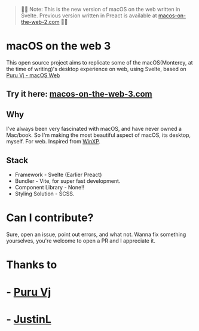 > 🛑🛑 Note: This is the new version of macOS on the web written in Svelte. Previous version written in Preact is available at [macos-on-the-web-2.com](https://mac-os-on-the-web-2.vercel.app/) 🛑🛑

# macOS on the web 3

This open source project aims to replicate some of the macOS(Monterey, at the time of writing)'s desktop experience on web, using Svelte, based on [Puru Vj - macOS Web](https://github.com/puruvj/macos-web)

## Try it here: [macos-on-the-web-3.com](https://macos-on-the-web-3.vercel.app/)

## Why

I've always been very fascinated with macOS, and have never owned a Mac/book. So I'm making the most beautiful aspect of macOS, its desktop, myself. For web. Inspired from [WinXP](https://winxp.now.sh/).

## Stack

- Framework - Svelte (Earlier Preact)
- Bundler - Vite, for super fast development.
- Component Library - None!!
- Styling Solution - SCSS.

# Can I contribute?

Sure, open an issue, point out errors, and what not. Wanna fix something yourselves, you're welcome to open a PR and I appreciate it.

# Thanks to
# - [Puru Vj](https://www.puruvj.dev/)
# - [JustinL](https://sites.google.com/view/justinl-dev/home)


